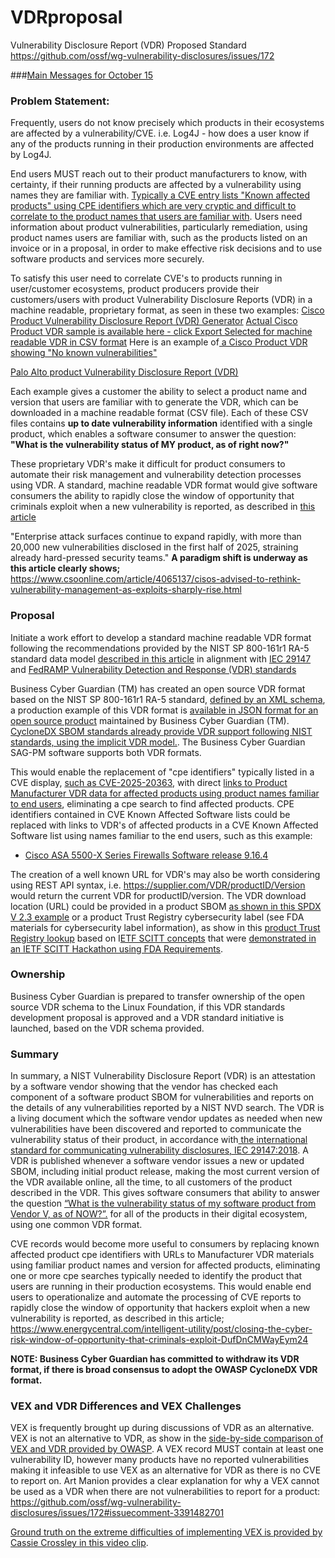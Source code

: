 # VDRproposal
Vulnerability Disclosure Report (VDR) Proposed Standard https://github.com/ossf/wg-vulnerability-disclosures/issues/172

###[Main Messages for October 15](https://github.com/rjb4standards/VDRproposal/blob/main/VDRproposal-Messages.pdf)

### Problem Statement:
Frequently, users do not know precisely which products in their ecosystems are affected by a vulnerability/CVE. i.e. Log4J - how does a user know if any of the products running in their production environments are affected by Log4J. 

End users MUST reach out to their product manufacturers to know, with certainty, if their running products are affected by a vulnerability using names they are familiar with. [Typically a CVE entry lists "Known affected products" using CPE identifiers which are very cryptic and difficult to correlate to the product names that users are familiar with](https://nvd.nist.gov/vuln/detail/CVE-2025-20363). Users need information about product vulnerabilities, particularly remediation, using product names users are familiar with, such as the products listed on an invoice or in a proposal, in order to make effective risk decisions and to use software products and services more securely.

To satisfy this user need to correlate CVE's to products running in user/customer ecosystems, product producers provide their customers/users with product Vulnerability Disclosure Reports (VDR) in a machine readable, proprietary format, as seen in these two examples:
[Cisco Product Vulnerability Disclosure Report (VDR) Generator](https://sec.cloudapps.cisco.com/security/center/softwarechecker.x)
[Actual Cisco Product VDR sample is available here - click Export Selected for machine readable VDR in CSV format](https://sec.cloudapps.cisco.com/security/center/softwarechecker.x?productSelected=ASA&selectedMethod=A&captchaPage=true&platformCode=277437&versionNamesSelected=9.16.4&allAdvisoriesSelectedByTree=N&advisoryType=0&iosBundleId=cisco-sa-20250924-bundle&isFewCheckBoxChecked1=false&isNoneCheckBoxsChecked1=true#~onStep3)
Here is an example of[ a Cisco Product VDR showing "No known vulnerabilities"](https://sec.cloudapps.cisco.com/security/center/softwarechecker.x?productSelected=ASA&selectedMethod=A&captchaPage=true&platformCode=277437&versionNamesSelected=9.16.4.85&allAdvisoriesSelectedByTree=N&advisoryType=0&iosBundleId=cisco-sa-20250924-bundle&isFewCheckBoxChecked1=false&isNoneCheckBoxsChecked1=true#~onStep3)

[Palo Alto product Vulnerability Disclosure Report (VDR)](https://security.paloaltonetworks.com/)

Each example gives a customer the ability to select a product name and version that users are familiar with to generate the VDR, which can be downloaded in a machine readable format (CSV file). Each of these CSV files contains **up to date vulnerability information** identified with a single product, which enables a software consumer to answer the question: **"What is the vulnerability status of MY product, as of right now?"**

These proprietary VDR's make it difficult for product consumers to automate their risk management and vulnerability detection processes using VDR. A standard, machine readable VDR format would give software consumers the ability to rapidly close the window of opportunity that criminals exploit when a new vulnerability is reported, as described in [this article ](https://www.energycentral.com/intelligent-utility/post/closing-the-cyber-risk-window-of-opportunity-that-criminals-exploit-DufDnCMWayEym24)

"Enterprise attack surfaces continue to expand rapidly, with more than 20,000 new vulnerabilities disclosed in the first half of 2025, straining already hard-pressed security teams." **A paradigm shift is underway as this article clearly shows;** https://www.csoonline.com/article/4065137/cisos-advised-to-rethink-vulnerability-management-as-exploits-sharply-rise.html


### Proposal

Initiate a work effort to develop a standard machine readable VDR format following the recommendations provided by the NIST SP 800-161r1 RA-5 standard data model [described in this article](https://www.energycentral.com/intelligent-utility/post/what-is-a-nist-sbom-vulnerability-disclosure-report-vdr-C1A40dhnYZxARMa) in alignment with [IEC 29147](https://www.iso.org/obp/ui/#iso:std:iso-iec:29147:ed-2:v1:en) and [FedRAMP Vulnerability Detection and Response (VDR) standards](https://github.com/FedRAMP/docs/blob/main/markdown/FRMR.VDR.vulnerability-detection-and-response.md)

Business Cyber Guardian (TM) has created an open source VDR format based on the NIST SP 800-161r1 RA-5 standard, [defined by an XML schema](https://raw.githubusercontent.com/rjb4standards/REA-Products/refs/heads/master/SAGVulnDisclosure_V214.xsd), a production example of this VDR format is [available in JSON format for an open source product](https://raw.githubusercontent.com/rjb4standards/CISASAGReader/refs/heads/main/CISASAGReader-V1_0_4-VDR.json) maintained by Business Cyber Guardian (TM). [CycloneDX SBOM standards already provide VDR support following NIST standards, using the implicit VDR model.](https://cyclonedx.org/capabilities/vdr/). The Business Cyber Guardian SAG-PM software supports both VDR formats.

This would enable the replacement of "cpe identifiers" typically listed in a CVE display, [such as CVE-2025-20363](https://nvd.nist.gov/vuln/detail/CVE-2025-20363), with direct [links to Product Manufacturer VDR data for affected products using product names familiar to end users](https://sec.cloudapps.cisco.com/security/center/softwarechecker.x?productSelected=ASA&selectedMethod=A&captchaPage=true&platformCode=277437&versionNamesSelected=9.16.4&allAdvisoriesSelectedByTree=N&advisoryType=0&iosBundleId=cisco-sa-20250924-bundle&isFewCheckBoxChecked1=false&isNoneCheckBoxsChecked1=true#~onStep3), eliminating a cpe search to find affected products. CPE identifiers contained in CVE Known Affected Software lists could be replaced with links to VDR's of affected products in a CVE Known Affected Software list using names familiar to the end users, such as this example:

- [Cisco ASA 5500-X Series Firewalls Software release 9.16.4](https://sec.cloudapps.cisco.com/security/center/softwarechecker.x?productSelected=ASA&selectedMethod=A&captchaPage=true&platformCode=277437&versionNamesSelected=9.16.4&allAdvisoriesSelectedByTree=N&advisoryType=0&iosBundleId=cisco-sa-20250924-bundle&isFewCheckBoxChecked1=false&isNoneCheckBoxsChecked1=true#~onStep3)

The creation of a well known URL for VDR's may also be worth considering using REST API syntax, i.e. https://supplier.com/VDR/productID/Version would return the current VDR for productID/version. The VDR download location (URL) could be provided in a product SBOM [as shown in this SPDX V 2.3 example](https://spdx.github.io/spdx-spec/v2.3/how-to-use/#k19-linking-to-an-sbom-vulnerability-report-for-a-software-product-per-nist-executive-order-14028) or a product Trust Registry cybersecurity label (see FDA materials for cybersecurity label information), as show in this [product Trust Registry lookup](https://softwareassuranceguardian.com/labellink/getTrustedProductLabel?ProductID=BDFD6504A6D994F1ACDBF28E863D20C7B5CB69A72113403B5DE0784A537B27C6&html=1) based on I[ETF SCITT concepts](https://www.energycentral.com/intelligent-utility/post/an-international-trust-registry-demonstration-is-a-success-ENajTxqSuVCnTrg) that were [demonstrated in an IETF SCITT Hackathon using FDA Requirements](https://wiki.ietf.org/meeting/117/hackathon#ProjectsIncludedinHackathon).

### Ownership
Business Cyber Guardian is prepared to transfer ownership of the open source VDR schema to the Linux Foundation, if this VDR standards development proposal is approved and a VDR standard initiative is launched, based on the VDR schema provided.

### Summary
In summary, a NIST Vulnerability Disclosure Report (VDR) is an attestation by a software vendor showing that the vendor has checked each component of a software product SBOM for vulnerabilities and reports on the details of any vulnerabilities reported by a NIST NVD search. The VDR is a living document which the software vendor updates as needed when new vulnerabilities have been discovered and reported to communicate the vulnerability status of their product, in accordance with[ the international standard for communicating vulnerability disclosures, IEC 29147:2018](https://www.iso.org/obp/ui/#iso:std:iso-iec:29147:ed-2:v1:en). A VDR is published whenever a software vendor issues a new or updated SBOM, including initial product release, making the  most current version of the  VDR available online, all the time, to all customers of the product described in the VDR. This gives software consumers that ability to answer the question [“What is the vulnerability status of my software product from Vendor V, as of NOW?”.](https://energycentral.com/c/pip/sbom-vulnerability-attestations-%E2%80%93-carfax-sbom%E2%80%99s) for all of the products in their digital ecosystem, using one common VDR format. 

CVE records would become more useful to consumers by replacing known affected product cpe identifiers with URLs to Manufacturer VDR materials using familiar product names and version for affected products, eliminating one or more cpe searches typically needed to identify the product that users are running in their production ecosystems. This would enable end users to operationalize and automate the processing of CVE reports to rapidly close the window of opportunity that hackers exploit when a new vulnerability is reported, as described in this article; https://www.energycentral.com/intelligent-utility/post/closing-the-cyber-risk-window-of-opportunity-that-criminals-exploit-DufDnCMWayEym24 

**NOTE: Business Cyber Guardian has committed to withdraw its VDR format, if there is broad consensus to adopt the OWASP CycloneDX VDR format.**

### VEX and VDR Differences and VEX Challenges

VEX is frequently brought up during discussions of VDR as an alternative. VEX is not an alternative to VDR, as show in the [side-by-side comparison of VEX and VDR provided by OWASP](https://owasp.org/blog/2023/02/07/vdr-vex-comparison).  A VEX record MUST contain at least one vulnerability ID, however many products have no reported vulnerabilities making it infeasible to use VEX as an alternative for VDR as there is no CVE to report on. Art Manion provides a clear explanation for why a VEX cannot be used as a VDR when there are not vulnerabilities to report for a product: https://github.com/ossf/wg-vulnerability-disclosures/issues/172#issuecomment-3391482701


[Ground truth on the extreme difficulties of implementing VEX is provided by Cassie Crossley in this video clip](https://www.youtube.com/watch?v=j9MB7oaq8aI&t=3634s).



